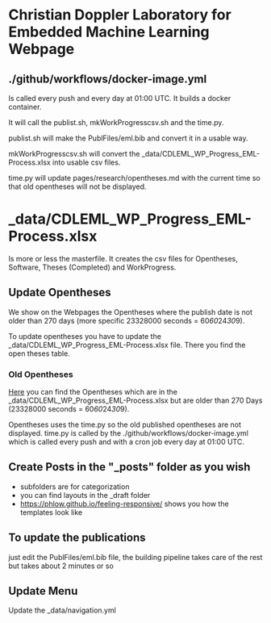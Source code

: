# Christian Doppler Laboratory for Embedded Machine Learning Webpage

## ./github/workflows/docker-image.yml
Is called every push and every day at 01:00 UTC.
It builds a docker container. 

It will call the publist.sh, mkWorkProgresscsv.sh and the time.py.

publist.sh will make the PublFiles/eml.bib and convert it in a usable way.

mkWorkProgresscsv.sh will convert the _data/CDLEML_WP_Progress_EML-Process.xlsx into usable csv files.

time.py will update pages/research/opentheses.md with the current time so that old opentheses will not be displayed.

# _data/CDLEML_WP_Progress_EML-Process.xlsx

Is more or less the masterfile. It creates the csv files for Opentheses, Software, Theses (Completed) and WorkProgress.

## Update Opentheses

We show on the Webpages the Opentheses where the publish date is not older than 270 days (more specific 23328000 seconds = 60*60*24*30*9).

To update opentheses you have to update the _data/CDLEML_WP_Progress_EML-Process.xlsx file. There you find the open theses table.

### Old Opentheses
[Here](https://eml.ict.tuwien.ac.at/research/opentheses_old/) you can find the Opentheses which are in the _data/CDLEML_WP_Progress_EML-Process.xlsx but are older than 270 Days (23328000 seconds = 60*60*24*30*9).

Opentheses uses the time.py so the old published opentheses are not displayed.
time.py is called by the ./github/workflows/docker-image.yml which is called every push and with a cron job every day at 01:00 UTC.


## Create Posts in the "_posts" folder as you wish
- subfolders are for categorization
- you can find layouts in the _draft folder
- https://phlow.github.io/feeling-responsive/ shows you how the templates look like

## To update the publications
just edit the PublFiles/eml.bib file, the building pipeline takes care of the rest but takes about 2 minutes or so




## Update Menu
Update the _data/navigation.yml


